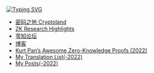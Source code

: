 <a href="https://git.io/typing-svg"><img src="https://readme-typing-svg.demolab.com?font=Fira+Code&weight=200&size=30&duration=3000&pause=500&color=106E91&background=10034600&center=true&width=435&lines=I+am+Kurt+Pan.;%E6%88%91%E6%98%AF+Kurt+Pan%E3%80%82" alt="Typing SVG" /></a>


<!--
**kurtpan666/kurtpan666** is a ✨ _special_ ✨ repository because its `README.md` (this file) appears on your GitHub profile.

Here are some ideas to get you started:

- 🔭 I’m currently working on ...
- 🌱 I’m currently learning ...
- 👯 I’m looking to collaborate on ...
- 🤔 I’m looking for help with ...
- 💬 Ask me about ...
- 📫 How to reach me: ...
- 😄 Pronouns: ...
- ⚡ Fun fact: ...
-->

- [密码之地 Cryptoland](https://cryptography.land/2023/02/22/pairings-or-bilinear-maps)
- [ZK Research Highlights](https://zk.cryptography.land)
- [零知论坛](https://github.com/landcrypto/ZK_QUESTION/discussions)
- [博客](https://www.kurtpan.pro/) 
- [Kurt Pan’s Awesome Zero-Knowledge Proofs (2022)](https://site.kurtpan.pro/ktpzkp22.html)
- [My Translation List(-2022)](https://site.kurtpan.pro/translations.html)
- [My Posts(-2022)](https://site.kurtpan.pro/posts.html)
